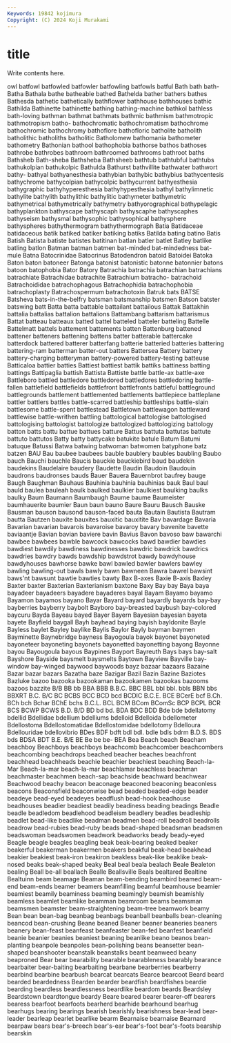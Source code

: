 ```yaml
---
Keywords: 19842 kojimura
Copyright: (C) 2024 Koji Murakami
---
```


# title

Write contents here.



owl batfowl
batfowled batfowler batfowling batfowls batful Bath bath bath- Batha Bathala
bathe batheable bathed Bathelda bather bathers bathes Bathesda bathetic bathetically
bathflower bathhouse bathhouses bathic Bathilda Bathinette bathinette bathing bathing-machine bathkol
bathless bath-loving bathman bathmat bathmats bathmic bathmism bathmotropic bathmotropism batho-
bathochromatic bathochromatism bathochrome bathochromic bathochromy bathoflore bathofloric batholite batholith batholithic
batholiths batholitic Batholomew bathomania bathometer bathometry Bathonian bathool bathophobia bathorse
bathos bathoses bathrobe bathrobes bathroom bathroomed bathrooms bathroot baths Bathsheb
Bath-sheba Bathsheba Bathsheeb bathtub bathtubful bathtubs bathukolpian bathukolpic Bathulda Bathurst
bathvillite bathwater bathwort bathy- bathyal bathyanesthesia bathybian bathybic bathybius bathycentesis
bathychrome bathycolpian bathycolpic bathycurrent bathyesthesia bathygraphic bathyhyperesthesia bathyhypesthesia bathyl bathylimnetic
bathylite bathylith bathylithic bathylitic bathymeter bathymetric bathymetrical bathymetrically bathymetry bathyorographical
bathypelagic bathyplankton bathyscape bathyscaph bathyscaphe bathyscaphes bathyseism bathysmal bathysophic bathysophical
bathysphere bathyspheres bathythermogram bathythermograph Batia Batidaceae batidaceous batik batiked batiker
batiking batiks Batilda bating batino Batis Batish Batista batiste batistes
batitinan batlan batler batlet Batley batlike batling batlon Batman batman
batmen bat-minded bat-mindedness bat-mule Batna Batocrinidae Batocrinus Batodendron batoid Batoidei
Batoka Baton baton batoneer Batonga batonist batonistic batonne batonnier batons
batoon batophobia Bator Batory Batrachia batrachia batrachian batrachians batrachiate Batrachidae
batrachite Batrachium batracho- batrachoid Batrachoididae batrachophagous Batrachophidia batrachophobia batrachoplasty Batrachospermum
batrachotoxin Batruk bats BATSE Batsheva bats-in-the-belfry batsman batsmanship batsmen Batson
batster batswing batt Batta batta battable battailant battailous Battak Battakhin
battalia battalias battalion battalions Battambang battarism battarismus Battat batteau batteaux
batted battel batteled batteler batteling Battelle Battelmatt battels battement battements
batten Battenburg battened battener batteners battening battens batter batterable battercake
batterdock battered batterer batterfang batterie batteried batteries battering battering-ram batterman
batter-out batters Battersea Battery battery battery-charging batteryman battery-powered battery-testing batteuse
Batticaloa battier batties Battiest battiest battik battiks battiness batting battings
Battipaglia battish Battista Battiste battle battle-ax battle-axe Battleboro battled battledore
battledored battledores battledoring battle-fallen battlefield battlefields battlefront battlefronts battleful battleground
battlegrounds battlement battlemented battlements battlepiece battleplane battler battlers battles battle-scarred
battleship battleships battle-slain battlesome battle-spent battlestead Battletown battlewagon battleward battlewise
battle-writhen battling battological battologise battologised battologising battologist battologize battologized battologizing
battology batton batts battu battue battues batture Battus battuta battutas
battute battuto battutos Batty batty battycake batukite batule Batum Batumi
batuque Batussi Batwa batwing batwoman batwomen batyphone batz batzen BAU
Bau baubee baubees bauble baublery baubles baubling Baubo bauch Bauchi
bauchle Baucis bauckie bauckiebird baud baudekin baudekins Baudelaire baudery Baudette
Baudin Baudoin Baudouin baudrons baudronses bauds Bauer Bauera Bauernbrot baufrey
bauge Baugh Baughman Bauhaus Bauhinia bauhinia bauhinias bauk Baul baul
bauld baulea bauleah baulk baulked baulkier baulkiest baulking baulks baulky
Baum Baumann Baumbaugh Baume baume Baumeister baumhauerite baumier Baun baun
bauno Baure Bauru Bausch Bauske Bausman bauson bausond bauson-faced bauta
Bautain Bautista Bautram bautta Bautzen bauxite bauxites bauxitic bauxitite Bav
bavardage Bavaria Bavarian bavarian bavarois bavaroise bavaroy bavary bavenite bavette
baviaantje Bavian bavian baviere bavin Bavius Bavon bavoso baw bawarchi
bawbee bawbees bawble bawcock bawcocks bawd bawdier bawdies bawdiest bawdily
bawdiness bawdinesses bawdric bawdrick bawdrics bawdries bawdry bawds bawdship bawdstrot
bawdy bawdyhouse bawdyhouses bawhorse bawke bawl bawled bawler bawlers bawley
bawling bawling-out bawls bawly bawn bawneen Bawra bawrel bawsint baws'nt
bawsunt bawtie bawties bawty Bax B-axes Baxie B-axis Baxley Baxter
baxter Baxterian Baxterianism baxtone Baxy Bay bay Baya baya bayadeer
bayadeers bayadere bayaderes bayal Bayam Bayamo bayamo Bayamon bayamos bayano
Bayar Bayard bayard bayardly bayards bay-bay bayberries bayberry baybolt Bayboro
bay-breasted baybush bay-colored baycuru Bayda Bayeau bayed Bayer Bayern Bayesian
bayesian bayeta bayete Bayfield baygall Bayh bayhead baying bayish bayldonite
Bayle Bayless baylet Bayley baylike Baylis Baylor Bayly bayman baymen
Bayminette Baynebridge bayness Bayogoula bayok bayonet bayoneted bayoneteer bayoneting bayonets
bayonetted bayonetting bayong Bayonne bayou Bayougoula bayous Baypines Bayport Bayreuth
Bays bays bay-salt Bayshore Bayside baysmelt baysmelts Baytown Bayview Bayville
bay-window bay-winged baywood baywoods bayz bazaar bazaars Bazaine Bazar bazar
bazars Bazatha baze Bazigar Bazil Bazin Bazine Baziotes Bazluke bazoo
bazooka bazookaman bazookamen bazookas bazooms bazoos bazzite B/B BB bb
BBA BBB B.B.C. BBC BBL bbl bbl. bbls BBN bbs
BBXRT B.C. B/C BC BCBS BCC BCD bcd BCDIC B.C.E.
BCE BCerE bcf B.Ch. BCh bch Bchar BChE bchs B.C.L.
BCL BCM BCom BComSc BCP BCPL BCR BCS BCWP BCWS
B.D. B/D BD bd bd. BDA BDC BDD Bde bde
bdellatomy bdellid Bdellidae bdellium bdelliums bdelloid Bdelloida bdellometer Bdellostoma Bdellostomatidae
Bdellostomidae bdellotomy Bdelloura Bdellouridae bdellovibrio BDes BDF bdft bdl bdl.
bdle bdls bdrm B.D.S. BDS bds BDSA BDT B.E. B/E
BE Be be be- BEA Bea Beach beach Beacham beachboy
Beachboys beachboys beachcomb beachcomber beachcombers beachcombing beachdrops beached beacher beaches
beachfront beachhead beachheads beachie beachier beachiest beaching Beach-la-Mar Beach-la-mar beach-la-mar
beachlamar beachless beachman beachmaster beachmen beach-sap beachside beachward beachwear Beachwood
beachy beacon beaconage beaconed beaconing beaconless beacons Beaconsfield beaconwise bead
beaded beaded-edge beader beadeye bead-eyed beadeyes beadflush bead-hook beadhouse beadhouses
beadier beadiest beadily beadiness beading beadings Beadle beadle beadledom beadlehood
beadleism beadlery beadles beadleship beadlet bead-like beadlike beadman beadmen bead-roll
beadroll beadrolls beadrow bead-rubies bead-ruby beads bead-shaped beadsman beadsmen beadswoman
beadswomen beadwork beadworks beady beady-eyed Beagle beagle beagles beagling beak
beak-bearing beaked beaker beakerful beakerman beakermen beakers beakful beak-head beakhead
beakier beakiest beak-iron beakiron beakless beak-like beaklike beak-nosed beaks beak-shaped
beaky Beal beal beala bealach Beale Bealeton bealing Beall be-all
beallach Bealle Beallsville Beals bealtared Bealtine Bealtuinn beam beamage Beaman
beam-bending beambird beamed beam-end beam-ends beamer beamers beamfilling beamful beamhouse
beamier beamiest beamily beaminess beaming beamingly beamish beamishly beamless beamlet
beamlike beamman beamroom beams beamsman beamsmen beamster beam-straightening beam-tree beamwork
beamy Bean bean bean-bag beanbag beanbags beanball beanballs bean-cleaning beancod
bean-crushing Beane beaned Beaner beaner beaneries beaners beanery bean-feast beanfeast
beanfeaster bean-fed beanfest beanfield beanie beanier beanies beaniest beaning beanlike
beano beanos bean-planting beanpole beanpoles bean-polishing beans beansetter bean-shaped beanshooter
beanstalk beanstalks beant beanweed beany beaproned Bear bear bearability bearable
bearableness bearably bearance bearbaiter bear-baiting bearbaiting bearbane bearberries bearberry bearbind
bearbine bearbush bearcat bearcats Bearce bearcoot Beard beard bearded beardedness
Bearden bearder beardfish beardfishes beardie bearding beardless beardlessness beardlike beardom
beards Beardsley Beardstown beardtongue beardy Beare beared bearer bearer-off bearers
bearess bearfoot bearfoots bearherd bearhide bearhound bearhug bearhugs bearing bearings
bearish bearishly bearishness bear-lead bear-leader bearleap bearlet bearlike bearm Bearnaise
bearnaise Bearnard bearpaw bears bear's-breech bear's-ear bear's-foot bear's-foots bearship bearskin
